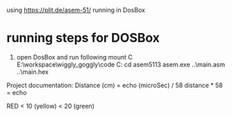using https://plit.de/asem-51/ running in DosBox

# running steps for DOSBox
1. open DosBox and run following
    mount C E:\workspace\wiggly_goggly\code
    C:
    cd asem5113
    asem.exe ..\main.asm ..\main.hex



Project documentation:
Distance (cm) = echo (microSec) / 58 
distance * 58 = echo

RED < 10 (yellow) < 20 (green)
